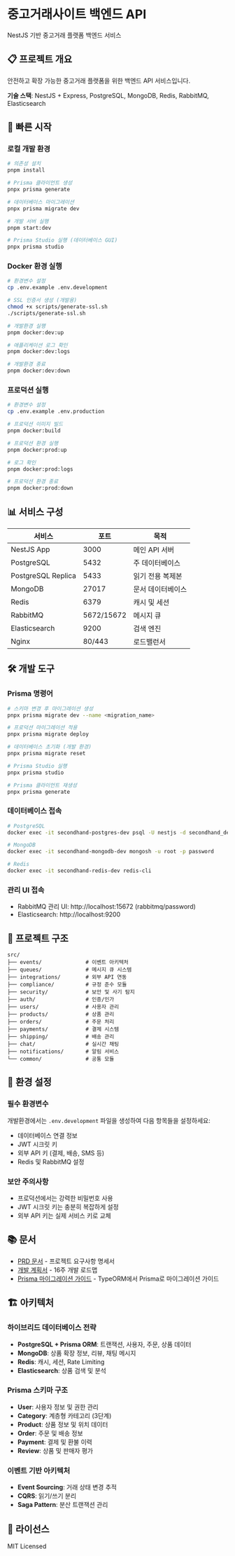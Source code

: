 # 중고거래사이트 백엔드 API

NestJS 기반 중고거래 플랫폼 백엔드 서비스

## 📋 프로젝트 개요

안전하고 확장 가능한 중고거래 플랫폼을 위한 백엔드 API 서비스입니다.

**기술 스택**: NestJS + Express, PostgreSQL, MongoDB, Redis, RabbitMQ, Elasticsearch

## 🚀 빠른 시작

### 로컬 개발 환경

```bash
# 의존성 설치
pnpm install

# Prisma 클라이언트 생성
pnpx prisma generate

# 데이터베이스 마이그레이션
pnpx prisma migrate dev

# 개발 서버 실행
pnpm start:dev

# Prisma Studio 실행 (데이터베이스 GUI)
pnpx prisma studio
```

### Docker 환경 실행

```bash
# 환경변수 설정
cp .env.example .env.development

# SSL 인증서 생성 (개발용)
chmod +x scripts/generate-ssl.sh
./scripts/generate-ssl.sh

# 개발환경 실행
pnpm docker:dev:up

# 애플리케이션 로그 확인
pnpm docker:dev:logs

# 개발환경 종료
pnpm docker:dev:down
```

### 프로덕션 실행

```bash
# 환경변수 설정
cp .env.example .env.production

# 프로덕션 이미지 빌드
pnpm docker:build

# 프로덕션 환경 실행
pnpm docker:prod:up

# 로그 확인
pnpm docker:prod:logs

# 프로덕션 환경 종료
pnpm docker:prod:down
```

## 📊 서비스 구성

| 서비스 | 포트 | 목적 |
|---------|------|------|
| NestJS App | 3000 | 메인 API 서버 |
| PostgreSQL | 5432 | 주 데이터베이스 |
| PostgreSQL Replica | 5433 | 읽기 전용 복제본 |
| MongoDB | 27017 | 문서 데이터베이스 |
| Redis | 6379 | 캐시 및 세션 |
| RabbitMQ | 5672/15672 | 메시지 큐 |
| Elasticsearch | 9200 | 검색 엔진 |
| Nginx | 80/443 | 로드밸런서 |

## 🛠️ 개발 도구

### Prisma 명령어

```bash
# 스키마 변경 후 마이그레이션 생성
pnpx prisma migrate dev --name <migration_name>

# 프로덕션 마이그레이션 적용
pnpx prisma migrate deploy

# 데이터베이스 초기화 (개발 환경)
pnpx prisma migrate reset

# Prisma Studio 실행
pnpx prisma studio

# Prisma 클라이언트 재생성
pnpx prisma generate
```

### 데이터베이스 접속

```bash
# PostgreSQL
docker exec -it secondhand-postgres-dev psql -U nestjs -d secondhand_dev

# MongoDB
docker exec -it secondhand-mongodb-dev mongosh -u root -p password

# Redis
docker exec -it secondhand-redis-dev redis-cli
```

### 관리 UI 접속

- RabbitMQ 관리 UI: http://localhost:15672 (rabbitmq/password)
- Elasticsearch: http://localhost:9200

## 📁 프로젝트 구조

```
src/
├── events/              # 이벤트 아키텍처
├── queues/              # 메시지 큐 시스템  
├── integrations/        # 외부 API 연동
├── compliance/          # 규정 준수 모듈
├── security/            # 보안 및 사기 탐지
├── auth/                # 인증/인가
├── users/               # 사용자 관리
├── products/            # 상품 관리
├── orders/              # 주문 처리
├── payments/            # 결제 시스템
├── shipping/            # 배송 관리
├── chat/                # 실시간 채팅
├── notifications/       # 알림 서비스
└── common/              # 공통 모듈
```

## 🔧 환경 설정

### 필수 환경변수

개발환경에서는 `.env.development` 파일을 생성하여 다음 항목들을 설정하세요:

- 데이터베이스 연결 정보
- JWT 시크릿 키
- 외부 API 키 (결제, 배송, SMS 등)
- Redis 및 RabbitMQ 설정

### 보안 주의사항

- 프로덕션에서는 강력한 비밀번호 사용
- JWT 시크릿 키는 충분히 복잡하게 설정
- 외부 API 키는 실제 서비스 키로 교체

## 📚 문서

- [PRD 문서](./docs/1.%20PRD_중고거래사이트_백엔드.md) - 프로젝트 요구사항 명세서
- [개발 계획서](./docs/2.%20개발계획서_중고거래사이트_백엔드.md) - 16주 개발 로드맵
- [Prisma 마이그레이션 가이드](./docs/Prisma_마이그레이션_가이드.md) - TypeORM에서 Prisma로 마이그레이션 가이드

## 🏗️ 아키텍처

### 하이브리드 데이터베이스 전략
- **PostgreSQL + Prisma ORM**: 트랜잭션, 사용자, 주문, 상품 데이터
- **MongoDB**: 상품 확장 정보, 리뷰, 채팅 메시지
- **Redis**: 캐시, 세션, Rate Limiting
- **Elasticsearch**: 상품 검색 및 분석

### Prisma 스키마 구조
- **User**: 사용자 정보 및 권한 관리
- **Category**: 계층형 카테고리 (3단계)
- **Product**: 상품 정보 및 위치 데이터
- **Order**: 주문 및 배송 정보
- **Payment**: 결제 및 환불 이력
- **Review**: 상품 및 판매자 평가

### 이벤트 기반 아키텍처
- **Event Sourcing**: 거래 상태 변경 추적
- **CQRS**: 읽기/쓰기 분리
- **Saga Pattern**: 분산 트랜잭션 관리

## 📄 라이선스

MIT Licensed
